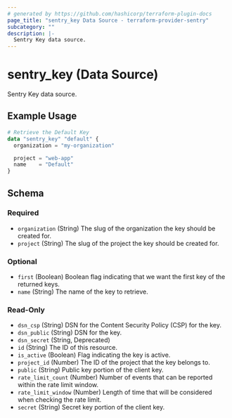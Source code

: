 ```yaml
---
# generated by https://github.com/hashicorp/terraform-plugin-docs
page_title: "sentry_key Data Source - terraform-provider-sentry"
subcategory: ""
description: |-
  Sentry Key data source.
---
```


# sentry_key (Data Source)

Sentry Key data source.

## Example Usage

```terraform
# Retrieve the Default Key
data "sentry_key" "default" {
  organization = "my-organization"

  project = "web-app"
  name    = "Default"
}
```

<!-- schema generated by tfplugindocs -->
## Schema

### Required

- `organization` (String) The slug of the organization the key should be created for.
- `project` (String) The slug of the project the key should be created for.

### Optional

- `first` (Boolean) Boolean flag indicating that we want the first key of the returned keys.
- `name` (String) The name of the key to retrieve.

### Read-Only

- `dsn_csp` (String) DSN for the Content Security Policy (CSP) for the key.
- `dsn_public` (String) DSN for the key.
- `dsn_secret` (String, Deprecated)
- `id` (String) The ID of this resource.
- `is_active` (Boolean) Flag indicating the key is active.
- `project_id` (Number) The ID of the project that the key belongs to.
- `public` (String) Public key portion of the client key.
- `rate_limit_count` (Number) Number of events that can be reported within the rate limit window.
- `rate_limit_window` (Number) Length of time that will be considered when checking the rate limit.
- `secret` (String) Secret key portion of the client key.


